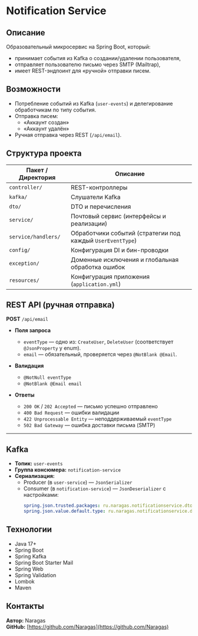 # Notification Service

## Описание
Образовательный микросервис на Spring Boot, который:
- принимает события из Kafka о создании/удалении пользователя,
- отправляет пользователю письмо через SMTP (Mailtrap),
- имеет REST-эндпоинт для «ручной» отправки писем.

## Возможности
- Потребление событий из Kafka (`user-events`) и делегирование обработчикам по типу события.
- Отправка писем:
  - «Аккаунт создан»
  - «Аккаунт удалён»
- Ручная отправка через REST (`/api/email`).

## Структура проекта

| Пакет / Директория      | Описание                                                                 |
|-------------------------|--------------------------------------------------------------------------|
| `controller/`           | REST-контроллеры                                                         |
| `kafka/`                | Слушатели Kafka                                                          |
| `dto/`                  | DTO и перечисления                                                       |
| `service/`              | Почтовый сервис (интерфейсы и реализации)                                |
| `service/handlers/`     | Обработчики событий (стратегии под каждый `UserEventType`)               |
| `config/`               | Конфигурация DI и бин-проводки                                           |
| `exception/`            | Доменные исключения и глобальная обработка ошибок                        |
| `resources/`            | Конфигурация приложения (`application.yml`)                              |

## REST API (ручная отправка)

**POST** `/api/email`

- **Поля запроса**  
  - `eventType` — одно из: `CreateUser`, `DeleteUser` (соответствует `@JsonProperty` у enum).  
  - `email` — обязательный, проверяется через `@NotBlank @Email`.  

- **Валидация**  
  - `@NotNull eventType`  
  - `@NotBlank @Email email`  

- **Ответы**  
  - `200 OK` / `202 Accepted` — письмо успешно отправлено  
  - `400 Bad Request` — ошибки валидации  
  - `422 Unprocessable Entity` — неподдерживаемый `eventType`  
  - `502 Bad Gateway` — ошибка доставки письма (SMTP)  

---

## Kafka

- **Топик:** `user-events`  
- **Группа консюмера:** `notification-service`  
- **Сериализация:**  
  - Producer (в `user-service`) — `JsonSerializer`  
  - Consumer (в `notification-service`) — `JsonDeserializer` с настройками:  
    ```yaml
    spring.json.trusted.packages: ru.naragas.notificationservice.dto
    spring.json.value.default.type: ru.naragas.notificationservice.dto.UserEventDTO
    ```


## Технологии
- Java 17+
- Spring Boot
- Spring Kafka
- Spring Boot Starter Mail
- Spring Web
- Spring Validation
- Lombok
- Maven

## Контакты
**Автор:** Naragas  
**GitHub:** [https://github.com/Naragas](https://github.com/Naragas)
